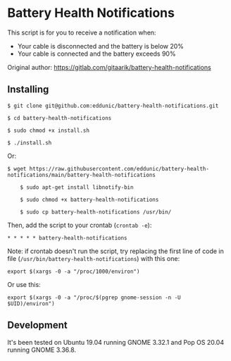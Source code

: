 # Battery Health Notifications 

This script is for you to receive a notification when:

- Your cable is disconnected and the battery is below 20%
- Your cable is connected and the battery exceeds 90%

Original author: https://gitlab.com/gitaarik/battery-health-notifications

## Installing 

	$ git clone git@github.com:eddunic/battery-health-notifications.git
	
	$ cd battery-health-notifications
	
	$ sudo chmod +x install.sh
	
	$ ./install.sh
	
Or:

	$ wget https://raw.githubusercontent.com/eddunic/battery-health-notifications/main/battery-health-notifications

        $ sudo apt-get install libnotify-bin
        
        $ sudo chmod +x battery-health-notifications
        
        $ sudo cp battery-health-notifications /usr/bin/ 

Then, add the script to your crontab (`crontab -e`):

	* * * * * battery-health-notifications 

Note: if crontab doesn't run the script, try replacing the first line of code in file (`/usr/bin/battery-health-notifications`) with this one: 
	
	export $(xargs -0 -a "/proc/1000/environ")
	
Or use this: 

	export $(xargs -0 -a "/proc/$(pgrep gnome-session -n -U $UID)/environ")
	
## Development
	
It's been tested on Ubuntu 19.04 running GNOME 3.32.1 and Pop OS 20.04 running GNOME 3.36.8.
